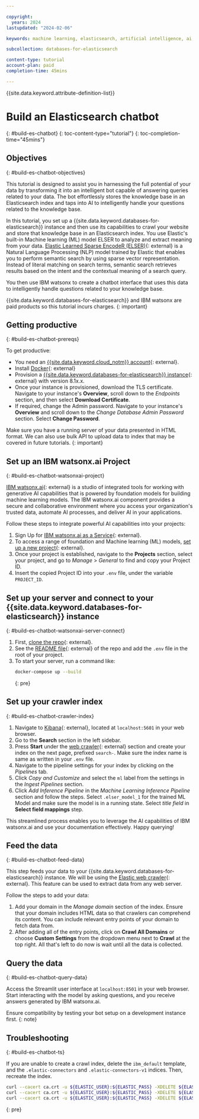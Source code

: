 ```yaml
---

copyright:
  years: 2024
lastupdated: "2024-02-06"

keywords: machine learning, elasticsearch, artificial intelligence, ai, model, vector search, bot

subcollection: databases-for-elasticsearch

content-type: tutorial
account-plan: paid
completion-time: 45mins

---
```


{{site.data.keyword.attribute-definition-list}}

# Build an Elasticsearch chatbot
{: #build-es-chatbot}
{: toc-content-type="tutorial"}
{: toc-completion-time="45mins"}

## Objectives
{: #build-es-chatbot-objectives}

This tutorial is designed to assist you in harnessing the full potential of your data by transforming it into an intelligent bot capable of answering queries related to your data. The bot effortlessly stores the knowledge base in an Elasticsearch index and taps into AI to intelligently handle your questions related to the knowledge base.

In this tutorial, you set up a {{site.data.keyword.databases-for-elasticsearch}} instance and then use its capabilities to crawl your website and store that knowledge base in an Elasticsearch index. You use Elastic's built-in Machine learning (ML) model ELSER to analyze and extract meaning from your data. [Elastic Learned Sparse EncodeR (ELSER)](https://www.elastic.co/guide/en/machine-learning/current/ml-nlp-elser.html){: external} is a Natural Language Processing (NLP) model trained by Elastic that enables you to perform semantic search by using sparse vector representation. Instead of literal matching on search terms, semantic search retrieves results based on the intent and the contextual meaning of a search query.

You then use IBM watsonx to create a chatbot interface that uses this data to intelligently handle questions related to your knowledge base.

{{site.data.keyword.databases-for-elasticsearch}} and IBM watsonx are paid products so this tutorial incurs charges.
{: important}

## Getting productive
{: #build-es-chatbot-prereqs}

To get productive:

- You need an [{{site.data.keyword.cloud_notm}} account](https://cloud.ibm.com/registration){: external}.
- Install [Docker](https://www.docker.com/get-started/){: external}
- Provision a [{{site.data.keyword.databases-for-elasticsearch}} instance](https://cloud.ibm.com/databases/databases-for-elasticsearch/create){: external} with version 8.1x.x.
- Once your instance is provisioned, download the TLS certificate. Navigate to your instance's **Overview**, scroll down to the *Endpoints* section, and then select **Download Certificate**.
- If required, change the Admin password. Navigate to your instance's **Overview** and scroll down to the *Change Database Admin Password* section. Select **Change Password**.

Make sure you have a running server of your data presented in HTML format. We can also use bulk API to upload data to index that may be covered in future tutorials.
{: important}

## Set up an IBM watsonx.ai Project
{: #build-es-chatbot-watsonxai-project}

[IBM watsonx.ai](https://www.ibm.com/products/watsonx-ai){: external} is a studio of integrated tools for working with generative AI capabilities that is powered by foundation models for building machine learning models. The IBM watsonx.ai component provides a secure and collaborative environment where you access your organization's trusted data, automate AI processes, and deliver AI in your applications.

Follow these steps to integrate powerful AI capabilities into your projects:

1. Sign Up for [IBM watsonx.ai as a Service](https://www.ibm.com/docs/en/watsonx-as-a-service?topic=started-signing-up-watsonx){: external}.
1. To access a range of foundation and Machine learning (ML) models, [set up a new project](https://www.ibm.com/docs/en/watsonx-as-a-service?topic=projects-creating-project#create-a-project){: external}.
1. Once your project is established, navigate to the **Projects** section, select your project, and go to *Manage* > *General* to find and copy your Project ID.
1. Insert the copied Project ID into your `.env` file, under the variable `PROJECT_ID`.

## Set up your server and connect to your {{site.data.keyword.databases-for-elasticsearch}} instance
{: #build-es-chatbot-watsonxai-server-connect}

1. First, [clone the repo](https://github.com/IBM/icd-elastic-bot){: external}.
1. See the [README file](https://github.ibm.com/Dhananjay-Meena/icd-elastic-bot/blob/main/README.md){: external} of the repo and add the `.env` file in the root of your project.
1. To start your server, run a command like:
   ```sh
   docker-compose up --build
   ```
   {: pre}

## Set up your crawler index
{: #build-es-chatbot-crawler-index}

1. Navigate to [Kibana](https://www.elastic.co/kibana){: external}, located at `localhost:5601` in your web browser.
1. Go to the **Search** section in the left sidebar.
1. Press **Start** under the [web crawler](https://www.elastic.co/web-crawler){: external} section and create your index on the next page, prefixed `search-`. Make sure the index name is same as written in your `.env` file.
1. Navigate to the pipeline settings for your index by clicking on the *Pipelines* tab.
1. Click *Copy and Customize* and select the `ml` label from the settings in the *Ingest Pipelines* section.
1. Click *Add Inference Pipeline* in the *Machine Learning Inference Pipeline* section and follow the steps. Select `.elser_model_1` for the trained ML Model and make sure the model is in a running state. Select *title field* in **Select field mappings** step.

This streamlined process enables you to leverage the AI capabilities of IBM watsonx.ai and use your documentation effectively. Happy querying!

## Feed the data
{: #build-es-chatbot-feed-data}

This step feeds your data to your {{site.data.keyword.databases-for-elasticsearch}} instance. We will be using the [Elastic web crawler](https://www.elastic.co/guide/en/enterprise-search/current/crawler-private-network-cloud.html){: external}. This feature can be used to extract data from any web server.

Follow the steps to add your data:

1. Add your domain in the *Manage domain* section of the index. Ensure that your domain includes HTML data so that crawlers can comprehend its content. You can include relevant entry points of your domain to fetch data from.
1. After adding all of the entry points, click on **Crawl All Domains** or choose **Custom Settings** from the dropdown menu next to **Crawl** at the top right. All that's left to do now is wait until all the data is collected.

## Query the data
{: #build-es-chatbot-query-data}

Access the Streamlit user interface at `localhost:8501` in your web browser. Start interacting with the model by asking questions, and you receive answers generated by IBM watsonx.ai.

Ensure compatibility by testing your bot setup on a development instance first.
{: note}


## Troubleshooting
{: #build-es-chatbot-ts}

If you are unable to create a crawl index, delete the `ibm_default` template, and the `.elastic-connectors` and `.elastic-connectors-v1` indices. Then, recreate the index.

```sh
curl --cacert ca.crt -u ${ELASTIC_USER}:${ELASTIC_PASS} -XDELETE ${ELASTIC_HOST}/.elastic_connectors
curl --cacert ca.crt -u ${ELASTIC_USER}:${ELASTIC_PASS} -XDELETE ${ELASTIC_HOST}/.elastic-connectors-v1
curl --cacert ca.crt -u ${ELASTIC_USER}:${ELASTIC_PASS} -XDELETE ${ELASTIC_HOST}/_template/ibm_defaults
```
{: pre}
